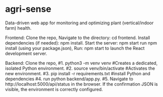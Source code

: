 # agri-sense
Data-driven web app for monitoring and optimizing plant (vertical/indoor farm) health.

Frontend:
Clone the repo, Navigate to the directory: cd frontend.
Install dependencies (if needed): npm install.
Start the server: npm start run npm install (using your package.json),
Run: npm start to launch the React development server.

Backend:
Clone the repo, 
#1. python3 -m venv venv #Creates a dedicated, isolated Python environment.
#2. source venv/bin/activate #Activates the new environment.
#3. pip install -r requirements.txt #install Python and dependencies
#4. run python backend/app.py. 
#5. Navigate to http://localhost:5000/api/status in the browser. If the confirmation JSON is visible, the environment is correctly configured.
